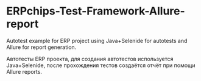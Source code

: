 # ERPchips-Test-Framework-Allure-report


Autotest example for ERP project using Java+Selenide for autotests and Allure for report generation.

Автотесты ERP проекта, для создания автотестов используется Java+Selenide, после прохождения тестов создаётся отчёт при помощи Allure reports.
